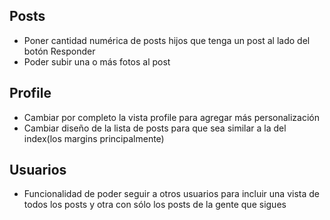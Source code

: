 
## Posts
- Poner cantidad numérica de posts hijos que tenga un post al lado 
del botón Responder
- Poder subir una o más fotos al post

## Profile
- Cambiar por completo la vista profile para agregar más personalización
- Cambiar diseño de la lista de posts para que sea similar a la del
index(los margins principalmente) 

## Usuarios
- Funcionalidad de poder seguir a otros usuarios para incluir una 
vista de todos los posts y otra con sólo los posts de la gente que sigues
